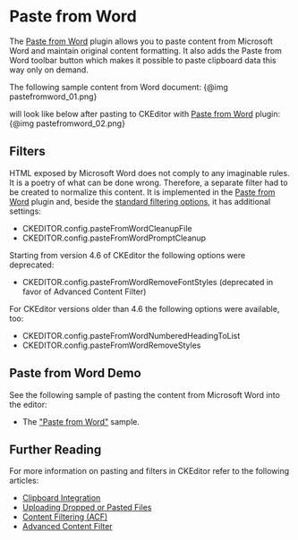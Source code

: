 <!--
Copyright (c) 2003-2016, CKSource - Frederico Knabben. All rights reserved.
For licensing, see LICENSE.md.
-->

# Paste from Word

The [Paste from Word](http://ckeditor.com/addon/pastefromword) plugin allows you to paste content from Microsoft Word and maintain original content formatting.
It also adds the Paste from Word toolbar button which makes it possible to paste clipboard data this way only on demand.

The following sample content from Word document:
{@img pastefromword_01.png}

will look like below after pasting to CKEditor with [Paste from Word](http://ckeditor.com/addon/pastefromword) plugin:
{@img pastefromword_02.png}

## Filters

HTML exposed by Microsoft Word does not comply to any imaginable rules. It is a poetry of what can be done wrong. Therefore, a separate filter had to be created to normalize this content. It is implemented in the [Paste from Word](http://ckeditor.com/addon/pastefromword) plugin and, beside the [standard filtering options](#!/guide/dev_drop_paste-section-filtering-content), it has additional settings:

* CKEDITOR.config.pasteFromWordCleanupFile
* CKEDITOR.config.pasteFromWordPromptCleanup

Starting from version 4.6 of CKEditor the following options were deprecated:

* CKEDITOR.config.pasteFromWordRemoveFontStyles (deprecated in favor of Advanced Content Filter)


For CKEditor versions older than 4.6 the following options were available, too:

* CKEDITOR.config.pasteFromWordNumberedHeadingToList
* CKEDITOR.config.pasteFromWordRemoveStyles

## Paste from Word Demo

See the following sample of pasting the content from Microsoft Word into the editor:

* The ["Paste from Word"](http://sdk.ckeditor.com/samples/pastefromword.html) sample.

## Further Reading

For more information on pasting and filters in CKEditor refer to the following articles:

* [Clipboard Integration](#!/guide/dev_clipboard)
* [Uploading Dropped or Pasted Files](#!/guide/dev_file_upload)
* [Content Filtering (ACF)](#!/guide/dev_acf)
* [Advanced Content Filter](#!/guide/dev_advanced_content_filter)